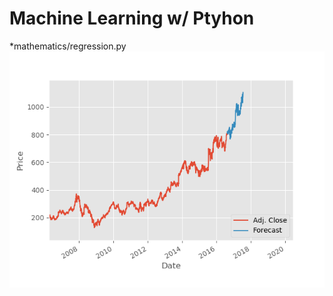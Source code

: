 # Machine Learning w/ Ptyhon
*mathematics/regression.py
![regression_google_data](/screenshots/regression_google_data.png?raw=true "regression_google_data")